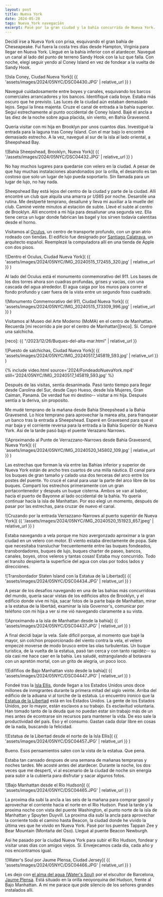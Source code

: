 ```yaml
---
layout: post
title: Nueva York
date: 2024-05-28
tags: Nueva_York navegación
excerpt: Pasé por la gran ciudad y la bahía concurrida de Nueva York.
---
```


Decidí irse a Nueva York con prisa, esquivando el gran bahía de Cheseapeake.
Fuí fuera la costa tres días desde Hampton, Virginia para llegar en Nueva York.
Llegué en la bahía inferior con el atardecer. Navegué un canal al lado del
punto de terreno Sandy Hook con la luz que falla. Con noche, elegí seguir yendo
al Coney Island en vez de fondear a la vuelta de Sandy Hook.

![Isla Coney, Ciudad Nueva York](
  {{ 'assets/images/2024/05NYC/DSC04430.JPG' | relative_url }}
)

Navegué cuidadosamente entre boyes y canales, esquivando los barcos comerciales
arrancadores y los bancos. Identifiqué cada boye. Estaba más oscuro que he
previsto. Las luces de la ciudad aún estaban demasiado lejos.  Seguí la linea
majenta.  Cruze el canal de entrada a la bahía superior. Seguí estrechamente al
punto occidental de Coney Island.  Bajé el ancla a las diez de la noche sobre
agua placida, sin viento, en Bahía Gravesend.

Quería visitar con mi hija en Brooklyn por unos cuantos días.
Investigué la entrada para la laguna tras Coney Island. Con el mar bajo
lo encontré demasiado estrecho. A la vez, navegué al sur de la isla al lado
oriental, a Sheepshead Bay.

![Bahía Sheepshead, Brooklyn, Nueva York](
  {{ '/assets/images/2024/05NYC/DSC04432.JPG' | relative_url }}
)

No hay muchos lugares para quedarse con velero en la ciudad. A pesar de que
hay muchas instalaciones abandonados por la orilla, el desarollo es tan
costoso que solo un lugar de lujo pueda soportarlo. Sin llamada para
un lugar de lujo, no hay nada.

Sheepshead Bay está lejos del centro de la ciudad y parte de la ciudad. Allí
encontré un club que alquila una amarra pr $US$65 por noche. Desarollé una
rutina.  Me destperté temprano, desalluné y lleva mi auxiliar a la muelle del
club.  Caminé veinte minutos al estación de subte. Llevé el subte al centro de
Brooklyn. Allí encontré a mi hija para desallunar una segunda vez. Ella tiene
cerca un lugar donde fabrican las bagel y los sirven todavía calentitas desde
el horno.

Visitamos al [Oculus][ocu], un centro de transporte profundo, con un gran atrio
rodeado con tiendas.  El edificio fue designado por [Santiago
Calatrava][santi], un arquitecto español.  Reemplezé la computadora allí en una
tienda de Apple con dos pisos.

[ocu]: https://www.officialworldtradecenter.com/en/local/learn-about-wtc/oculus-transportation-hub.html
[santi]: https://es.wikipedia.org/wiki/Santiago_Calatrava

![Dentro el Oculus, Ciudad Nueva York](
  {{ 'assets/images/2024/05NYC/IMG_20240515_172455_320.jpg' | relative_url }}
)

Al lado del Oculus está el monumento conmemorativo del 911. Los bases de los
dos torres ahora son cuadras profundas, grises y vacías, con una cascada del
agua alrededor. El agua caiga por los muros para correr el fondo profundo
y caer fuera de la vista entre un segundo foso cuadrado.

![Monumento Conmemorativo del 911, Ciudad Nueva York](
  {{ 'assets/images/2024/05NYC/IMG_20240515_173309_996.jpg' | relative_url }}
)

Visitamos al Museo del Arte Moderno (MoMA) en el centro de Manhattan.
Recuerda [mi recorrido a pie por el centro de Manhattan][reco].
Sí. Compré una salchicha.

[reco]: {{ "/2023/12/26/Buques-del-alta-mar.html" | relative_url }}

![Puesto de salchichas, Ciudad Nueva York](
  {{ 'assets/images/2024/05NYC/IMG_20240517_145819_593.jpg' | relative_url }}
)

{% include video.html
  source='2024/FondeadoNuevaYork.mp4'
  still='2024/05NYC/IMG_20240517_145819_593.jpg'
%}

Después de las visitas, sentía desanimada. Pasó tanto tiempo para llegar
desde Carolina del Sur, desde Cayo Hueso, desde Isla Mujeres, Gran Caiman,
Panamá. De verdad fue mi destino-- visitar a mi hija. Después sentía a la
deriva, sin proposito.

Me mudé temprano de la mañana desde Bahía Sheepshead a la Bahía Gravesend.
Lo hice temprano para aprovechar la marea alta, para franquear un banco
tras la entrada a Sheepshead. Esperé en Gravesend para que el mar baja
y el corriente reversa para la entrada a la Bahía Superiór de Nueva York.
Así de la tarde pasó bajo el puente Verazano Narrows.

![Aproximando al Punte de Verrazzano-Narrows desde Bahía Gravesend, Nueva York](
  {{ 'assets/images/2024/05NYC/IMG_20240520_145802_109.jpg' | relative_url }}
)

Las estrechas que forman la vía entre las Bahías inferior y superior de
Nueva York están de ancho tres cuartos de una milla náutica. El canal para
los buques de gran tamaño y calado usa dos terceras del arco entre los
postes del puente. Yo crucé el canal para usar la parte del arco libre de
los buques. Compartí los estrechos primeramente con un gran portacontenedor
y después un buque cisterna. Ambos se van al babor, hacía el puerto de Bayonne
al lado occidental de la bahía. Yo quería continuar hacía la isla de Manhattan.
Por eso elegí un momento, después de pasar por las estrechas, para cruzar
de nuevo el canal.

![Cruzando por la entrada Verrazzano-Narrows al puerto superiór de Nueva York](
  {{ '/assets/images/2024/05NYC/IMG_20240520_151923_657.jpeg' | relative_url }}
)

Estaba navegando a vela porque me hizo avergonzado aproximar a la gran ciudad
en un velero con motor. El viento estaba directamente de popa. Sale que
necesitaba transluchar frecuentemente entre las buques fondeados,
transbordadores, buques de lujo, buques charter de paseo, bancos, canales,
boyes, otros veleros y tantas cosas! Estaba muy concurrido. Todo el transito
despierta la superficie del agua con olas por todos lados y direcciónes.

![Transbordador Staten Island con la Estatua de la Libertad](
  {{ 'assets/images/2024/05NYC/DSC04434.JPG' | relative_url }}
)

A pesar de los desafios navegando en una de las bahías más concurridoas del
mundo, quería sacar vistas de los edificios altos de Brooklyn, y el edificio
donde vive mi hija, sacar fotos de la parte baja de Manhattan, mirar a la
estatua de la libertád, examinar la isla Governor's, comunicar por teléfono
con mi hija a ver si me vió navegando claramente a su vista.

![Aproximando a la isla de Manhattan desde la bahía](
  {{ 'assets/images/2024/05NYC/DSC04437.JPG' | relative_url }}
)

A final decidí bajar la vela. Sale dificil porque, al momento que bajé la
mayor, sin colchon proporcionado del viento contra la vela, el velero empeczé
moverse de modo brusco entre las olas turbulentas. Un buque turistica,
de la vuelta de la estatua, pasó tan cerca y con tanto rapidéz-- su ola casi
me hace caer en la bahía. Les saludé, estrangulando al botavara con un
apretón mortal, con un grito de alegría, un poco loco.

![Edififios de Bajo Manhattan visto desde la bahía](
  {{ 'assets/images/2024/05NYC/DSC04447.JPG' | relative_url }}
)

Fondeé tras la [Isla Ellis][elis], donde llegan a los Estados Unidos unos doce
millones de inmigrantes durante la primera mitad del siglo veinte. Arriba
del edificio de la aduana vi al torche de la estatua. Lo encuentro ironico
que la [Estatua de la Libertad][libre] está en los Estados Unidos.
La gente de los Estados Unidos, por lo mayor, están esclavos a su trabajo.
Es esclavitud voluntaria. Han tomado tanto de la deuda que no puedan estar
sin trabajo más de un mes antes de econtrarse sin recursos para mantener
la vida. De eso sale la productividad del país. Eso y el consumo. Gastan cada
dolar libre en cosas de la nada, buscando la felicidad.

[elis]: https://es.wikipedia.org/wiki/Isla_Ellis
[libre]: https://es.wikipedia.org/wiki/Estatua_de_la_Libertad

![Estatua de la Libertad desde el norte de la Isla Ellis](
  {{ 'assets/images/2024/05NYC/DSC04457.JPG' | relative_url }}
)

Bueno. Esos pensamientos salen con la vista de la estatua. Que pena.

Estaba tan cansado despues de una semana de mañanas tempranas y noches
tardes. Me acosté antes del atardecer. Durante la noche, los dos veces que
me despertí, vi al escenario de la ciudad de noche sin energía para subir a
la cubierta para disfrutar y sacar algunos fotos.

![Bajo Manhattan desde el Río Hudson](
  {{ 'assets/images/2024/05NYC/DSC04465.JPG' | relative_url }}
)

La proxima día subí la ancla a las seis de la mañana para comprar gasoil y
aprovechar el corriente hacia el norte en el Rio Hudson. Pasé la tarde y la
proxima noche con vista del puente Washington, el punto norte de la isla
de Manhattan y Spuyten Duyvill. La proxima día subí la ancla para aprovechar
la corriente todo el camino hasta Beacon, la ciudad donde he vivido la última
ves que he vivido en Nueva York. Pasé por los puentes Tappan Zee y Bear Mountain
(Montaña del Oso). Llegué al puente Beacon Newburgh.

Asi he pasado por la ciudad Nueva York para subir el Rio Hudson, fondear
y visitar unas días con amigos viejos. Sí. Envejecamos cada día, cada año
y nos encontramos igual.

![Water's Soul por Jaume Plensa, Ciudad Jersey](
  {{ 'assets/images/2024/05NYC/DSC04466.JPG' | relative_url }}
)

Les dejo con [el alma del agua (Water's Soul)][alma] por el elscultor
de Barcelona, [Jaume Plensa][plensa]. Está situado en la orilla neoyorquina del
Hudson, frente al Bajo Manhattan. A mi me parace que pide silencio de los
señores grandes instalados allí.

[alma]: https://waterssouljc.com/
[plensa]: https://es.wikipedia.org/wiki/Jaume_Plensa

